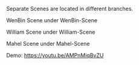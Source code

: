 Separate Scenes are located in different branches.

WenBin Scene under WenBin-Scene

William Scene under William-Scene

Mahel Scene under Mahel-Scene


Demo:
https://youtu.be/AMPnMiqBvZU
